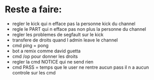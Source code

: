 # Reste a faire:
  - regler le kick qui n efface pas la personne kick du channel
  - regle le PART qui n efface pas non plus la personne du channel 
  - regler les problemes de segfault sur le kick
  - transfere de droits quand l admin leave le channel
  - cmd ping = pong
  - bot a remix comme david guetta
  - cmd /op pour donner les droits
  - regler la cmd NOTICE qui ne send rien
  - cmd PASS = temps que le user ne rentre aucun pass il n a aucun controle sur les cmd
